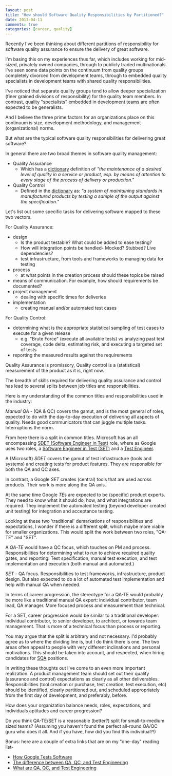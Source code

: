 ```yaml
---
layout: post
title: "How should Software Quality Responsibilities by Partitioned?"
date: 2013-04-11
comments: true
categories: [career, quality]
---
```


Recently I've been thinking about different partitions of responsibility for software quality assurance to ensure the delivery of great software. 

I'm basing this on my experiences thus far, which includes working for mid-sized, privately owned companies, through to publicly traded multinationals. I've seen some data points on the continuum from quality groups completely divorced from development teams, through to embedded quality specialists in development teams with shared quality responsibilities.

I've noticed that separate quality groups tend to allow deeper specialization (finer grained divisions of responsibility) for the quality team members. In contrast, quality "specialists" embedded in development teams are often expected to be generalists.

And I believe the three prime factors for an organizations place on this continuum is size, development methodology, and management (organizational) norms.

But what are the typical software quality responsibilities for delivering great software? 

In general there are two broad themes in software quality management:

* Quality Assurance
    * Which has a [dictionary] definition of  _"the maintenance of a desired level of quality in a service or product, esp. by means of attention to every stage of the process of delivery or production."_
* Quality Control
    * Defined in the [dictionary] as: _"a system of maintaining standards in manufactured products by testing a sample of the output against the specification."_
  
Let's list out some specific tasks for delivering software mapped to these two vectors.

For Quality Assurance:

* design
    * Is the product testable? What could be added to ease testing?
    * How will integration points be handled- Mocked? Stubbed? Live dependencies?
    * test infrastructure, from tools and frameworks to managing data for testing
* process
    * at what points in the creation process should these topics be raised
* means of communication. For example, how should requirements be documented?
* project management
    * dealing with specific times for deliveries
* implementation
    * creating manual and/or automated test cases 

For Quality Control:

* determining what is the appropriate statistical sampling of test cases to execute for a given release
    * e.g. "Brute Force" (execute all available tests) vs analyzing past test coverage, code delta, estimating risk, and executing a targeted set of tests
* reporting the measured results against the requirements

Quality Assurance is promissory, Quality control is a (statistical) measurement of the product as it is, right now.

The breadth of skills required for delivering quality assurance and control has lead to several splits between job titles and responsibilities.

Here is my understanding of the common titles and responsibilities used in the industry:

*Manual QA* - (QA & QC) covers the gamut, and is the most general of roles, expected to do with the day-to-day execution of delivering all aspects of quality. Needs good communicators that can juggle multiple tasks. Interruptions the norm.

From here there is a split in common titles. Microsoft has an all encompassing [SDET (Software Engineer in Test)][MS_SDET] role, where as Google uses two roles, a [Software Engineer in Test (SET)][Ggl_SET] and a [Test Engineer][Ggl_TE].

A (Microsoft) *SDET* covers the gamut of test infrastructure (tools and systems) and creating tests for product features. They are responsible for both the QA and QC axes.

In contrast, a Google *SET* creates (central) tools that are used across products. Their work is more along the QA axis.

At the same time Google *TE*s are expected to be (specific) product experts. They need to know what it should do, how, and what integrations are required. They implement the automated testing (beyond developer created unit testing) for integration and acceptance testing.

Looking at these two 'traditional' demarkations of responsibilities and expectations, I wonder if there is a different split, which maybe more viable for smaller organizations. This would split the work between two roles, "QA-TE" and "SET".

A *QA-TE* would have a QC focus, which touches on PM and process. Responsibilities for determining what to run to achieve required quality gates, and reporting.
Test specification, manual test execution, and test implementation and execution (both manual and automated.)

*SET* - QA focus. Responsibilities to test frameworks, infrastructure, product design. But also expected to do a lot of automated test implementation and help with manual QA when needed.

In terms of career progression, the stereotype for a QA-TE would probably be more like a traditional manual QA expert: individual contributor, team lead, QA manager. More focused process and measurement than technical.

For a SET, career progression would be similar to a traditional developer: individual contributor, to senior developer, to architect, or towards team management. That is more of a technical focus than process or reporting. 

You may argue that the split is arbitrary and not necessary. I'd probably agree as to where the dividing line is, but I do think there is one.  The two areas often appeal to people with very different inclinations and personal motivations. This should be taken into account, and respected, when hiring candidates for [SQA] positions.

In writing these thoughts out I've come to an even more important realization. A product management team should set out their quality (assurance and control) expectations as clearly as all other deliverables. Responsibilities (tool creation or purchase, test creation, test execution, etc) should be identified, clearly partitioned out, and scheduled appropriately from the first day of development, and preferably, before.

How does your organization balance needs, roles, expectations, and individuals aptitudes and career progression?

Do you think QA-TE/SET is a reasonable (better?) split for small-to-medium sized teams?
(Assuming you haven't found the perfect all-round QA/QC guru who does it all. And if you have, how did you find this individual?!)

Bonus: here are a couple of extra links that are on my "one-day" reading list-

* [How Google Tests Software](http://my.safaribooksonline.com/book/software-engineering-and-development/software-testing/9780132851572)
* [The difference between QA, QC, and Test Engineering](http://googletesting.blogspot.com/2007/03/difference-between-qa-qc-and-test.html)
* [What are QA, QC, and Test Engineering](http://www.brokenbuild.com/blog/2007/03/06/what-are-qa-qc-and-test-engineering/)

[MS_SDET]: http://www.brokenbuild.com/blog/2006/06/14/software-development-engineer-in-test-the-chilling-truth-behind-the-sdet-acronym/
[Ggl_SET]: http://googletesting.blogspot.ca/2010/03/google-is-hiring-sets.html
[Ggl_TE]: http://googletesting.blogspot.ca/2013/01/test-engineers-google.html
[dictionary]: http://www.apple.com/accessibility/macosx/literacylearning.html
[SQA]: http://en.wikipedia.org/wiki/Software_quality_assurance
